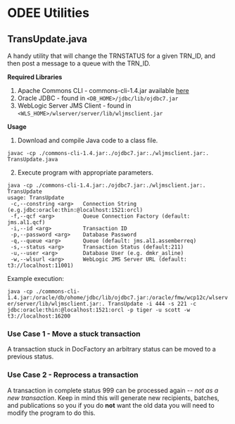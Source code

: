# ODEE Utilities

## TransUpdate.java
A handy utility that will change the TRNSTATUS for a given TRN_ID, and then post a message to a queue with the TRN_ID.

__Required Libraries__
1. Apache Commons CLI - commons-cli-1.4.jar available [here](https://commons.apache.org/proper/commons-cli/download_cli.cgi)
1. Oracle JDBC - found in `<DB_HOME>/jdbc/lib/ojdbc7.jar`
1. WebLogic Server JMS Client - found in `<WLS_HOME>/wlserver/server/lib/wljmsclient.jar`

__Usage__
1. Download and compile Java code to a class file.
```
javac -cp ./commons-cli-1.4.jar:./ojdbc7.jar:./wljmsclient.jar:. TransUpdate.java
```

2. Execute program with appropriate parameters.
```
java -cp ./commons-cli-1.4.jar:./ojdbc7.jar:./wljmsclient.jar:. TransUpdate
usage: TransUpdate
 -c,--constring <arg>   Connection String (e.g.jdbc:oracle:thin:@localhost:1521:orcl)
 -f,--qcf <arg>         Queue Connection Factory (default: jms.al1.qcf)
 -i,--id <arg>          Transaction ID
 -p,--password <arg>    Database Password
 -q,--queue <arg>       Queue (default: jms.al1.assemberreq)
 -s,--status <arg>      Transaction Status (default:211)
 -u,--user <arg>        Database User (e.g. dmkr_asline)
 -w,--wlsurl <arg>      WebLogic JMS Server URL (default: t3://localhost:11001)
```
Example execution:

```java -cp ./commons-cli-1.4.jar:/oracle/db/ohome/jdbc/lib/ojdbc7.jar:/oracle/fmw/wcp12c/wlserver/server/lib/wljmsclient.jar:. TransUpdate -i 444 -s 221 -c jdbc:oracle:thin:@localhost:1521:orcl -p tiger -u scott -w t3://localhost:16200```

### Use Case 1 - Move a stuck transaction
A transaction stuck in DocFactory an arbitrary status can be moved to a previous status. 

### Use Case 2 - Reprocess a transaction
A transaction in complete status 999 can be processed again -- _not as a new transaction_. Keep in mind this will generate new recipients, batches, and publications so you if you do __not__ want the old data you will need to modify the program to do this. 